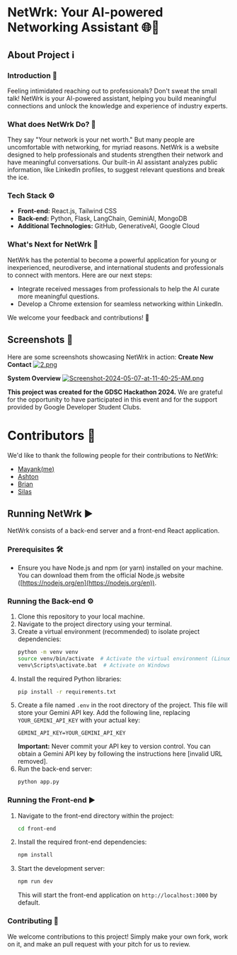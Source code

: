 # NetWrk: Your AI-powered Networking Assistant 🌐💼

## About Project ℹ️

### Introduction 🚀

Feeling intimidated reaching out to professionals? Don't sweat the small talk! NetWrk is your AI-powered assistant, helping you build meaningful connections and unlock the knowledge and experience of industry experts.

### What does NetWrk Do? 🤖

They say "Your network is your net worth." But many people are uncomfortable with networking, for myriad reasons. NetWrk is a website designed to help professionals and students strengthen their network and have meaningful conversations. Our built-in AI assistant analyzes public information, like LinkedIn profiles, to suggest relevant questions and break the ice.

### Tech Stack ⚙️

* **Front-end:** React.js, Tailwind CSS
* **Back-end:** Python, Flask, LangChain, GeminiAI, MongoDB
* **Additional Technologies:** GitHub, GenerativeAI, Google Cloud

### What's Next for NetWrk 🔮

NetWrk has the potential to become a powerful application for young or inexperienced, neurodiverse, and international students and professionals to connect with mentors. Here are our next steps:

* Integrate received messages from professionals to help the AI curate more meaningful questions.
* Develop a Chrome extension for seamless networking within LinkedIn.

We welcome your feedback and contributions! 🙌

## Screenshots 📸

Here are some screenshots showcasing NetWrk in action:
**Create New Contact**
[![2.png](https://i.postimg.cc/FFbx9hkr/2.png)](https://postimg.cc/RqFtd5Ty)

**System Overview**
[![Screenshot-2024-05-07-at-11-40-25-AM.png](https://i.postimg.cc/qvFsmRSL/Screenshot-2024-05-07-at-11-40-25-AM.png)](https://postimg.cc/mPQ1kbbz)


**This project was created for the GDSC Hackathon 2024.** We are grateful for the opportunity to have participated in this event and for the support provided by Google Developer Student Clubs.

# Contributors 👥

We'd like to thank the following people for their contributions to NetWrk:

* [Mayank(me)](https://github.com/mayank-raj1)
* [Ashton](https://github.com/ashsic)
* [Brian](https://github.com/Khepriest)
* [Silas](https://github.com/verimascent)

## Running NetWrk ▶️

NetWrk consists of a back-end server and a front-end React application. 

### Prerequisites 🛠️

* Ensure you have Node.js and npm (or yarn) installed on your machine. You can download them from the official Node.js website ([https://nodejs.org/en](https://nodejs.org/en)).

### Running the Back-end ⚙️

1.  Clone this repository to your local machine.
2.  Navigate to the project directory using your terminal.
3.  Create a virtual environment (recommended) to isolate project dependencies:
    ```bash
    python -m venv venv
    source venv/bin/activate  # Activate the virtual environment (Linux/macOS)
    venv\Scripts\activate.bat  # Activate on Windows
    ```
4.  Install the required Python libraries:
    ```bash
    pip install -r requirements.txt
    ```
5.  Create a file named `.env` in the root directory of the project. This file will store your Gemini API key. Add the following line, replacing `YOUR_GEMINI_API_KEY` with your actual key:
    ```
    GEMINI_API_KEY=YOUR_GEMINI_API_KEY
    ```
    **Important:**  Never commit your API key to version control. You can obtain a Gemini API key by following the instructions here [invalid URL removed].
6.  Run the back-end server:
    ```bash
    python app.py
    ```

### Running the Front-end ▶️

1.  Navigate to the front-end directory within the project:
    ```bash
    cd front-end
    ```
2.  Install the required front-end dependencies:
    ```bash
    npm install
    ```
3.  Start the development server:
    ```bash
    npm run dev
    ```
    This will start the front-end application on `http://localhost:3000` by default.

### Contributing 🤝

We welcome contributions to this project! Simply make your own fork, work on it, and make an pull request with your pitch for us to review.
